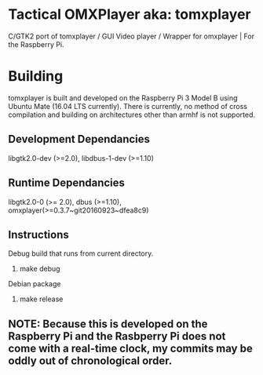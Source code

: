 # Tactical OMXPlayer aka: tomxplayer
C/GTK2 port of tomxplayer /  GUI Video player / Wrapper for omxplayer | For the Raspberry Pi.

# Building
tomxplayer is built and developed on the Raspberry Pi 3 Model B using Ubuntu Mate (16.04 LTS currently).
There is currently, no method of cross compilation and building on architectures other than armhf is not supported.

## Development Dependancies
libgtk2.0-dev (>=2.0), libdbus-1-dev (>=1.10)

## Runtime Dependancies
libgtk2.0-0 (>= 2.0), dbus (>=1.10), omxplayer(>=0.3.7~git20160923~dfea8c9)

## Instructions
Debug build that runs from current directory.
1. make debug

Debian package
1. make release


## NOTE: Because this is developed on the Raspberry Pi and the Rasbperry Pi does not come with a real-time clock, my commits may be oddly out of chronological order.

